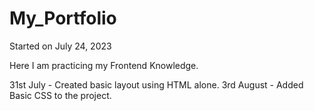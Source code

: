 # My_Portfolio
 
Started on July 24, 2023

Here I am practicing my Frontend Knowledge.

31st July - Created basic layout using HTML alone.
3rd August - Added Basic CSS to the project.